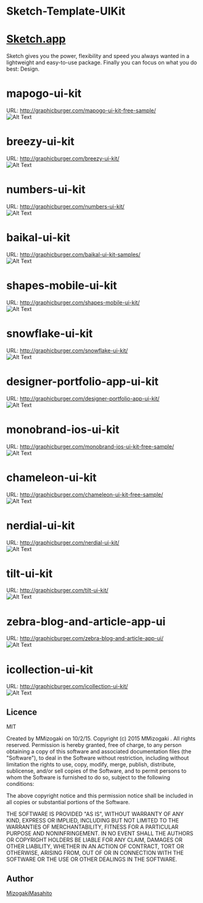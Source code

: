 # Sketch-Template-UIKit


# [Sketch.app](http://bohemiancoding.com/sketch/) 
Sketch gives you the power, flexibility and speed you always wanted in a lightweight and easy-to-use package. Finally you can focus on what you do best: Design.<br>


# mapogo-ui-kit
URL: http://graphicburger.com/mapogo-ui-kit-free-sample/<br>
![Alt Text](https://github.com/Sketch-MMizogaki/Sketch-Template/blob/master/Resouce/mapogo.png)  

# breezy-ui-kit
URL: http://graphicburger.com/breezy-ui-kit/<br>
![Alt Text](https://github.com/Sketch-MMizogaki/Sketch-Template/blob/master/Resouce/Breezy-UI-Kit-600.jpg)  

# numbers-ui-kit
URL: http://graphicburger.com/numbers-ui-kit/<br>
![Alt Text](https://github.com/Sketch-MMizogaki/Sketch-Template/blob/master/Resouce/NumbersUI600.jpg)  


# baikal-ui-kit
URL: http://graphicburger.com/baikal-ui-kit-samples/<br>
![Alt Text](https://github.com/Sketch-MMizogaki/Sketch-Template/blob/master/Resouce/Baikal_Presentation.jpg)  

# shapes-mobile-ui-kit
URL: http://graphicburger.com/shapes-mobile-ui-kit/<br>
![Alt Text](https://github.com/Sketch-MMizogaki/Sketch-Template/blob/master/Resouce/Shapes-Mobile-UI-600.jpg)  

# snowflake-ui-kit
URL: http://graphicburger.com/snowflake-ui-kit/<br>
![Alt Text](https://github.com/Sketch-MMizogaki/Sketch-Template/blob/master/Resouce/snowflake_elements600.jpg)  


# designer-portfolio-app-ui-kit
URL: http://graphicburger.com/designer-portfolio-app-ui-kit/<br>
![Alt Text](https://github.com/Sketch-MMizogaki/Sketch-Template/blob/master/Resouce/Portfolio-App-Design-Ui600.jpg)  

# monobrand-ios-ui-kit
URL: http://graphicburger.com/monobrand-ios-ui-kit-free-sample/<br>
![Alt Text](https://github.com/Sketch-MMizogaki/Sketch-Template/blob/master/Resouce/Monobrand_ios.png)  

# chameleon-ui-kit
URL: http://graphicburger.com/chameleon-ui-kit-free-sample/<br>
![Alt Text](https://github.com/Sketch-MMizogaki/Sketch-Template/blob/master/Resouce/graphicburger_preview.jpg)  

# nerdial-ui-kit
URL: http://graphicburger.com/nerdial-ui-kit/<br>
![Alt Text](https://github.com/Sketch-MMizogaki/Sketch-Template/blob/master/Resouce/nerdial-UI-600.jpg)  


# tilt-ui-kit
URL: http://graphicburger.com/tilt-ui-kit/<br>
![Alt Text](https://github.com/Sketch-MMizogaki/Sketch-Template/blob/master/Resouce/tilt_gb_600x2906.jpg)  

# zebra-blog-and-article-app-ui
URL: http://graphicburger.com/zebra-blog-and-article-app-ui/<br>
![Alt Text](https://github.com/Sketch-MMizogaki/Sketch-Template/blob/master/Resouce/zebra-ui-600.jpg)  

# icollection-ui-kit
URL: http://graphicburger.com/icollection-ui-kit/<br>
![Alt Text](https://github.com/Sketch-MMizogaki/Sketch-Template/blob/master/Resouce/iCollection-UI-600.jpg)  



## Licence
MIT

Created by MMizogaki on 10/2/15.
Copyright (c) 2015 MMizogaki . All rights reserved.
Permission is hereby granted, free of charge, to any person obtaining a copy
of this software and associated documentation files (the "Software"), to deal
in the Software without restriction, including without limitation the rights
to use, copy, modify, merge, publish, distribute, sublicense, and/or sell
copies of the Software, and to permit persons to whom the Software is
furnished to do so, subject to the following conditions:

The above copyright notice and this permission notice shall be included in
all copies or substantial portions of the Software.

THE SOFTWARE IS PROVIDED "AS IS", WITHOUT WARRANTY OF ANY KIND, EXPRESS OR
IMPLIED, INCLUDING BUT NOT LIMITED TO THE WARRANTIES OF MERCHANTABILITY,
FITNESS FOR A PARTICULAR PURPOSE AND NONINFRINGEMENT. IN NO EVENT SHALL THE
AUTHORS OR COPYRIGHT HOLDERS BE LIABLE FOR ANY CLAIM, DAMAGES OR OTHER
LIABILITY, WHETHER IN AN ACTION OF CONTRACT, TORT OR OTHERWISE, ARISING FROM,
OUT OF OR IN CONNECTION WITH THE SOFTWARE OR THE USE OR OTHER DEALINGS IN
THE SOFTWARE.


## Author

[MizogakiMasahito](https://github.com/MMizogaki)

